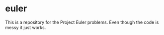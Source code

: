 # euler

This is a repository for the Project Euler problems. Even though the code is messy it just works.
